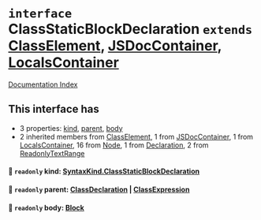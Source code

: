 # `interface` ClassStaticBlockDeclaration `extends` [ClassElement](../interface.ClassElement/README.md), [JSDocContainer](../interface.JSDocContainer/README.md), [LocalsContainer](../interface.LocalsContainer/README.md)

[Documentation Index](../README.md)

## This interface has

- 3 properties:
[kind](#-readonly-kind-syntaxkindclassstaticblockdeclaration),
[parent](#-readonly-parent-classdeclaration--classexpression),
[body](#-readonly-body-block)
- 2 inherited members from [ClassElement](../interface.ClassElement/README.md), 1 from [JSDocContainer](../interface.JSDocContainer/README.md), 1 from [LocalsContainer](../interface.LocalsContainer/README.md), 16 from [Node](../interface.Node/README.md), 1 from [Declaration](../interface.Declaration/README.md), 2 from [ReadonlyTextRange](../interface.ReadonlyTextRange/README.md)


#### 📄 `readonly` kind: [SyntaxKind.ClassStaticBlockDeclaration](../enum.SyntaxKind/README.md#classstaticblockdeclaration--176)



#### 📄 `readonly` parent: [ClassDeclaration](../interface.ClassDeclaration/README.md) | [ClassExpression](../interface.ClassExpression/README.md)



#### 📄 `readonly` body: [Block](../interface.Block/README.md)



